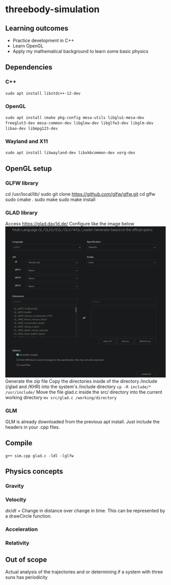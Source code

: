 # threebody-simulation  

## Learning outcomes
- Practice development in C++
- Learn OpenGL
- Apply my mathematical background to learn some basic physics

## Dependencies

### C++
`sudo apt install libstdc++-12-dev`

### OpenGL
`sudo apt install cmake pkg-config mesa-utils libglu1-mesa-dev freeglut3-dev mesa-common-dev libglew-dev libglfw3-dev libglm-dev libao-dev libmpg123-dev`

### Wayland and X11
`sudo apt install libwayland-dev libxkbcommon-dev xorg-dev`

## OpenGL setup

### GLFW library
cd /usr/local/lib/
sudo git clone https://github.com/glfw/glfw.git
cd glfw
sudo cmake .
sudo make
sudo make install

### GLAD library
Access https://glad.dav1d.de/
Configure like the image below
![glad settings](glad.png)
Generate the zip file
Copy the directories inside of the directory /include (/glad and /KHR) into the system's /include directory 
`cp -R include/* /usr/include/`
Move the file glad.c inside the src/ directory into the current working directory
`mv src/glad.c /working/directory`

### GLM 
GLM is already downloaded from the previous apt install. Just include the headers in your .cpp files.

## Compile
`g++ sim.cpp glad.c -ldl -lglfw`

## Physics concepts
### Gravity

### Velocity
$`dx/dt`$ = Change in distance over change in time. This can be represented by a drawCircle function.

### Acceleration

### Relativity

## Out of scope
Actual analysis of the trajectories and or determining if a system with three suns has periodicity
